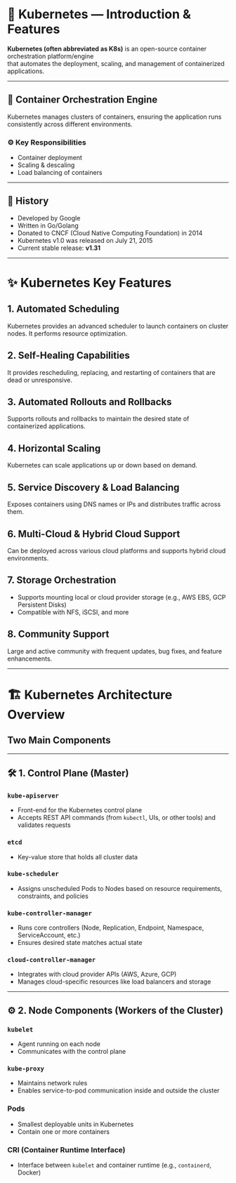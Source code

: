 # 🚀 Kubernetes — Introduction & Features

**Kubernetes (often abbreviated as K8s)** is an open-source container orchestration platform/engine  
that automates the deployment, scaling, and management of containerized applications.

---

## 🧭 Container Orchestration Engine

Kubernetes manages clusters of containers, ensuring the application runs consistently across different environments.

### ⚙️ Key Responsibilities

- Container deployment  
- Scaling & descaling  
- Load balancing of containers  

---

## 📜 History

- Developed by Google  
- Written in Go/Golang  
- Donated to CNCF (Cloud Native Computing Foundation) in 2014  
- Kubernetes v1.0 was released on July 21, 2015  
- Current stable release: **v1.31**

---

# ✨ Kubernetes Key Features

## 1. Automated Scheduling

Kubernetes provides an advanced scheduler to launch containers on cluster nodes. It performs resource optimization.

## 2. Self-Healing Capabilities

It provides rescheduling, replacing, and restarting of containers that are dead or unresponsive.

## 3. Automated Rollouts and Rollbacks

Supports rollouts and rollbacks to maintain the desired state of containerized applications.

## 4. Horizontal Scaling

Kubernetes can scale applications up or down based on demand.

## 5. Service Discovery & Load Balancing

Exposes containers using DNS names or IPs and distributes traffic across them.

## 6. Multi-Cloud & Hybrid Cloud Support

Can be deployed across various cloud platforms and supports hybrid cloud environments.

## 7. Storage Orchestration

- Supports mounting local or cloud provider storage (e.g., AWS EBS, GCP Persistent Disks)  
- Compatible with NFS, iSCSI, and more

## 8. Community Support

Large and active community with frequent updates, bug fixes, and feature enhancements.

---

# 🏗️ Kubernetes Architecture Overview

## Two Main Components

---

## 🛠️ 1. Control Plane (Master)

### `kube-apiserver`

- Front-end for the Kubernetes control plane  
- Accepts REST API commands (from `kubectl`, UIs, or other tools) and validates requests

### `etcd`

- Key-value store that holds all cluster data

### `kube-scheduler`

- Assigns unscheduled Pods to Nodes based on resource requirements, constraints, and policies

### `kube-controller-manager`

- Runs core controllers (Node, Replication, Endpoint, Namespace, ServiceAccount, etc.)  
- Ensures desired state matches actual state

### `cloud-controller-manager`

- Integrates with cloud provider APIs (AWS, Azure, GCP)  
- Manages cloud-specific resources like load balancers and storage

---

## ⚙️ 2. Node Components (Workers of the Cluster)

### `kubelet`

- Agent running on each node  
- Communicates with the control plane

### `kube-proxy`

- Maintains network rules  
- Enables service-to-pod communication inside and outside the cluster

### Pods

- Smallest deployable units in Kubernetes  
- Contain one or more containers

### CRI (Container Runtime Interface)

- Interface between `kubelet` and container runtime (e.g., `containerd`, Docker)
